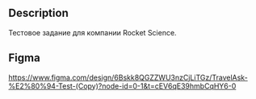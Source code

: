 ## Description

Тестовое задание для компании Rocket Science.

## Figma

https://www.figma.com/design/6Bskk8QGZZWU3nzCjLiTGz/TravelAsk-%E2%80%94-Test-(Copy)?node-id=0-1&t=cEV6qE39hmbCqHY6-0
